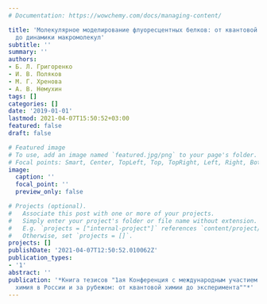 ```yaml
---
# Documentation: https://wowchemy.com/docs/managing-content/

title: 'Молекулярное моделирование флуоресцентных белков: от квантовой химии хромофоров
  до динамики макромолекул'
subtitle: ''
summary: ''
authors:
- Б. Л. Григоренко
- И. В. Поляков
- М. Г. Хренова
- А. В. Немухин
tags: []
categories: []
date: '2019-01-01'
lastmod: 2021-04-07T15:50:52+03:00
featured: false
draft: false

# Featured image
# To use, add an image named `featured.jpg/png` to your page's folder.
# Focal points: Smart, Center, TopLeft, Top, TopRight, Left, Right, BottomLeft, Bottom, BottomRight.
image:
  caption: ''
  focal_point: ''
  preview_only: false

# Projects (optional).
#   Associate this post with one or more of your projects.
#   Simply enter your project's folder or file name without extension.
#   E.g. `projects = ["internal-project"]` references `content/project/deep-learning/index.md`.
#   Otherwise, set `projects = []`.
projects: []
publishDate: '2021-04-07T12:50:52.010062Z'
publication_types:
- '1'
abstract: ''
publication: '*Книга тезисов "1ая Конференция с международным участием "Физическая
  химия в России и за рубежом: от квантовой химии до эксперимента""*'
---
```

